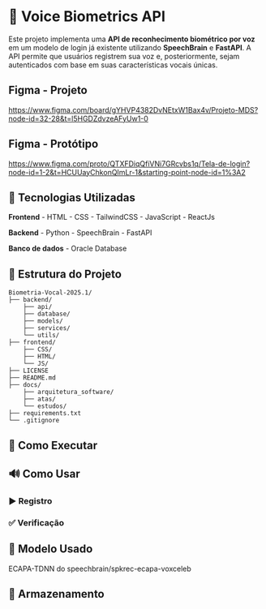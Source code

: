 # 🔐 Voice Biometrics API

Este projeto implementa uma **API de reconhecimento biométrico por voz** em um modelo de login já existente utilizando **SpeechBrain** e **FastAPI**. A API permite que usuários registrem sua voz e, posteriormente, sejam autenticados com base em suas características vocais únicas.

## Figma - Projeto
https://www.figma.com/board/gYHVP4382DvNEtxW1Bax4v/Projeto-MDS?node-id=32-28&t=l5HGDZdvzeAFyUw1-0

## Figma - Protótipo
https://www.figma.com/proto/QTXFDiqQfiVNi7GRcvbs1q/Tela-de-login?node-id=1-2&t=HCUUayChkonQImLr-1&starting-point-node-id=1%3A2

## 🧠 Tecnologias Utilizadas

**Frontend**
    - HTML
    - CSS
    - TailwindCSS
    - JavaScript
    - ReactJs

**Backend**
    - Python
    - SpeechBrain
    - FastAPI

**Banco de dados**
    - Oracle Database

## 📁 Estrutura do Projeto

```
Biometria-Vocal-2025.1/
├── backend/
    ├── api/
    ├── database/
    ├── models/
    ├── services/
    └── utils/
├── frontend/
    ├── CSS/
    ├── HTML/
    └── JS/
├── LICENSE
├── README.md
├── docs/
    ├── arquitetura_software/
    ├── atas/
    └── estudos/
├── requirements.txt
└── .gitignore
```

## 🚀 Como Executar


## 🔊 Como Usar


### ▶️ Registro


### ✅ Verificação


## 🧪 Modelo Usado
ECAPA-TDNN do speechbrain/spkrec-ecapa-voxceleb

## 📂 Armazenamento

